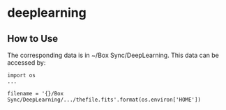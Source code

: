# deeplearning


## How to Use

The corresponding data is in ~/Box Sync/DeepLearning. This data can be accessed by:

```
import os
...

filename = '{}/Box Sync/DeepLearning/.../thefile.fits'.format(os.environ['HOME'])
```
